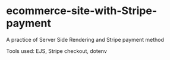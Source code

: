 # ecommerce-site-with-Stripe-payment
A practice of Server Side Rendering and Stripe payment method

Tools used: EJS, Stripe checkout, dotenv
